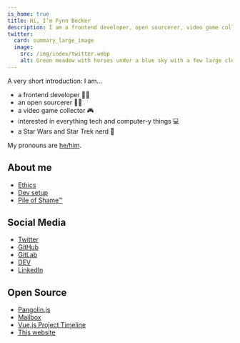 ```yaml
---
is_home: true
title: Hi, I’m Fynn Becker
description: I am a frontend developer, open sourcerer, video game collector, interested in tech, and a Star Wars and Star Trek nerd 🖖
twitter:
  card: summary_large_image
  image:
    src: /img/index/twitter.webp
    alt: Green meadow with horses under a blue sky with a few large clouds and two rainbow arcs.
---
```



A very short introduction: I am…

* a frontend developer 👨‍💻
* an open sourcerer 🧙‍♂️
* a video game collector 🎮
* interested in everything tech and computer-y things 💻
* a Star Wars and Star Trek nerd 🖖

My pronouns are [he/him](https://pronoun.is/he).

## About me

* [Ethics](ethics)
* [Dev setup](uses)
* [Pile of Shame™](games)

## Social Media

* [Twitter](https://twitter.com/mvsde)
* [GitHub](https://github.com/mvsde)
* [GitLab](https://gitlab.com/mvsde)
* [DEV](https://dev.to/mvsde)
* [LinkedIn](https://linkedin.com/in/fynn)

## Open Source

* [Pangolin.js](https://pangolinjs.org)
* [Mailbox](https://github.com/mvsde/mailbox)
* [Vue.js Project Timeline](https://github.com/mvsde/vue-project-timeline)
* [This website](https://github.com/mvsde/website)
